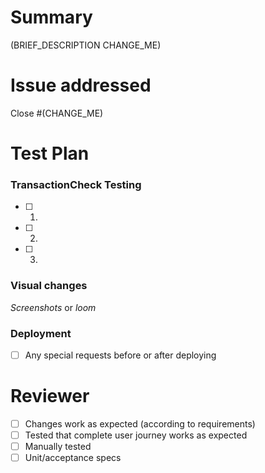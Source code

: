 # Summary

(BRIEF_DESCRIPTION CHANGE_ME)

# Issue addressed

Close #(CHANGE_ME)

# Test Plan

### TransactionCheck Testing

- [ ] 1.

- [ ] 2.

- [ ] 3.

### Visual changes

_Screenshots_ or _loom_

### Deployment

- [ ] Any special requests before or after deploying

# Reviewer

- [ ] Changes work as expected (according to requirements)
- [ ] Tested that complete user journey works as expected
- [ ] Manually tested
- [ ] Unit/acceptance specs
